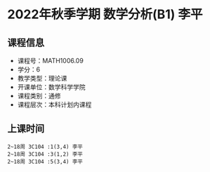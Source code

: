 # 2022年秋季学期 数学分析(B1) 李平






## 课程信息

- 课程号：MATH1006.09
- 学分：6
- 教学类型：理论课
- 开课单位：数学科学学院
- 课程类别：通修
- 课程层次：本科计划内课程

## 上课时间

```
2~18周 3C104 :1(3,4) 李平
2~18周 3C104 :3(1,2) 李平
2~18周 3C104 :5(3,4) 李平
```

